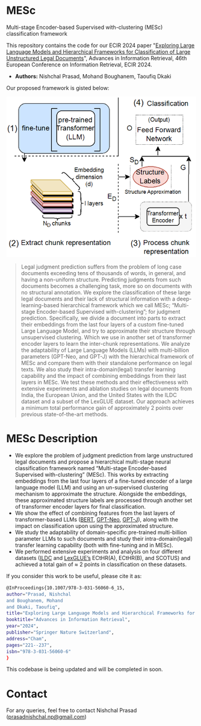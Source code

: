 # MESc
Multi-stage Encoder-based Supervised with-clustering (MESc) classification framework

This repository contains the code for our ECIR 2024 paper "[Exploring Large Language Models and Hierarchical Frameworks for Classification of Large Unstructured Legal Documents](https://doi.org/10.1007/978-3-031-56060-6_15)", Advances in Information Retrieval, 46th European Conference on Information Retrieval, ECIR 2024.
* **Authors:** Nishchal Prasad, Mohand Boughanem, Taoufiq Dkaki 

Our proposed framework is gisted below:

<img src="/Images/MESc_architecture.png" alt="MESc architecture" width="700"/>
<!-- ![Architecture](/Images/MESc_architecture.png) -->

>Legal judgment prediction suffers from the problem of long case documents exceeding tens of thousands of words, in general, and having a non-uniform structure. Predicting judgments from such documents becomes a challenging task, more so on documents with no structural annotation. We explore the classification of these large legal documents and their lack of structural information with a deep-learning-based hierarchical framework which we call MESc; “Multi-stage Encoder-based Supervised with-clustering”; for judgment prediction. Specifically, we divide a document into parts to extract their embeddings from the last four layers of a custom fine-tuned Large Language Model, and try to approximate their structure through unsupervised clustering. Which we use in another set of transformer encoder layers to learn the inter-chunk representations. We analyze the adaptability of Large Language Models (LLMs) with multi-billion parameters (GPT-Neo, and GPT-J) with the hierarchical framework of MESc and compare them with their standalone performance on legal texts. We also study their intra-domain(legal) transfer learning capability and the impact of combining embeddings from their last layers in MESc. We test these methods and their effectiveness with extensive experiments and ablation studies on legal documents from India, the European Union, and the United States with the ILDC dataset and a subset of the LexGLUE dataset. Our approach achieves a minimum total performance gain of approximately 2 points over previous state-of-the-art methods.



# MESc Description
* We explore the problem of judgment prediction from large unstructured legal documents and propose a hierarchical multi-stage neural classification framework named “Multi-stage Encoder-based Supervised with-clustering” (MESc). This works by extracting embeddings from the last four layers of a fine-tuned encoder of a large language model (LLM) and using an un-supervised clustering mechanism to approximate the structure. Alongside the embeddings, these approximated structure labels are processed through another set of transformer encoder layers for final classification.
* We show the effect of combining features from the last layers of transformer-based LLMs ([BERT](https://doi.org/10.18653/v1/n19-1423), [GPT-Neo](https://api.semanticscholar.org/CorpusID:245758737), [GPT-J](https://huggingface.co/docs/transformers/en/model_doc/gptj)), along with the impact on classification upon using the approximated structure.
* We study the adaptability of domain-specific pre-trained multi-billion parameter LLMs to such documents and study their intra-domain(legal) transfer learning capability (both with fine-tuning and in MESc).
* We performed extensive experiments and analysis on four different datasets ([ILDC](https://aclanthology.org/2021.acl-long.313) and [LexGLUE’s](https://aclanthology.org/2022.acl-long.297) ECtHR(A), ECtHR(B), and SCOTUS) and achieved a total gain of ≈ 2 points in classification on these datasets.


If you consider this work to be useful, please cite it as:

```bash
@InProceedings{10.1007/978-3-031-56060-6_15,
author="Prasad, Nishchal
and Boughanem, Mohand
and Dkaki, Taoufiq",
title="Exploring Large Language Models and Hierarchical Frameworks for Classification of Large Unstructured Legal Documents",
booktitle="Advances in Information Retrieval",
year="2024",
publisher="Springer Nature Switzerland",
address="Cham",
pages="221--237",
isbn="978-3-031-56060-6"
}
```
This codebase is being updated and will be completed in soon. 

# Contact

For any queries, feel free to contact Nishchal Prasad (prasadnishchal.np@gmail.com)
